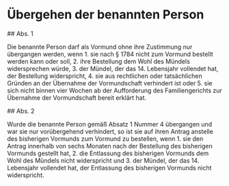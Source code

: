 # Übergehen der benannten Person



\#\# Abs. 1

 Die benannte Person darf als Vormund ohne ihre Zustimmung nur übergangen werden, wenn  1\.
 sie nach § 1784 nicht zum Vormund bestellt werden kann oder soll,
 2\.
 ihre Bestellung dem Wohl des Mündels widersprechen würde,
 3\.
 der Mündel, der das 14\. Lebensjahr vollendet hat, der Bestellung widerspricht,
 4\.
 sie aus rechtlichen oder tatsächlichen Gründen an der Übernahme der Vormundschaft verhindert ist oder
 5\.
 sie sich nicht binnen vier Wochen ab der Aufforderung des Familiengerichts zur Übernahme der Vormundschaft bereit erklärt hat.


\#\# Abs. 2

 Wurde die benannte Person gemäß Absatz 1 Nummer 4 übergangen und war sie nur vorübergehend verhindert, so ist sie auf ihren Antrag anstelle des bisherigen Vormunds zum Vormund zu bestellen, wenn  1\.
 sie den Antrag innerhalb von sechs Monaten nach der Bestellung des bisherigen Vormunds gestellt hat,
 2\.
 die Entlassung des bisherigen Vormunds dem Wohl des Mündels nicht widerspricht und
 3\.
 der Mündel, der das 14\. Lebensjahr vollendet hat, der Entlassung des bisherigen Vormunds nicht widerspricht.
 

